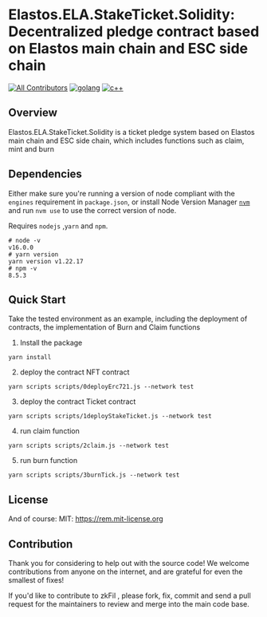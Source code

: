 # Elastos.ELA.StakeTicket.Solidity: Decentralized pledge contract based on Elastos main chain and ESC side chain

[![All Contributors](https://img.shields.io/badge/all__contributors-2-red)](#contributors)
[![golang](https://img.shields.io/badge/solidity-0.7.6-orange)](#solidity)
[![c++](https://img.shields.io/badge/License-MIT-success)](#License)

## Overview

Elastos.ELA.StakeTicket.Solidity is a ticket pledge system based on Elastos main chain and ESC side chain, which includes functions such as claim, mint and burn


## Dependencies
Either make sure you're running a version of node compliant with the `engines` requirement in `package.json`, or install Node Version Manager [`nvm`](https://github.com/creationix/nvm) and run `nvm use` to use the correct version of node.

Requires `nodejs` ,`yarn` and `npm`.

```shell
# node -v 
v16.0.0
# yarn version
yarn version v1.22.17 
# npm -v
8.5.3
```

## Quick Start

Take the tested environment as an example, including the deployment of contracts, the implementation of Burn and Claim functions

1. Install the package
 ```shell
yarn install
```
2. deploy the contract NFT contract
```shell
yarn scripts scripts/0deployErc721.js --network test
```

3. deploy the contract Ticket contract
```shell
yarn scripts scripts/1deployStakeTicket.js --network test
```

4. run claim function 
```shell
yarn scripts scripts/2claim.js --network test
```

5. run burn function 
```shell
yarn scripts scripts/3burnTick.js --network test
```

## License

And of course:
MIT: https://rem.mit-license.org


## Contribution
Thank you for considering to help out with the source code! We welcome contributions from anyone on the internet, and are grateful for even the smallest of fixes!

If you'd like to contribute to zkFil , please fork, fix, commit and send a pull request for the maintainers to review and merge into the main code base. 